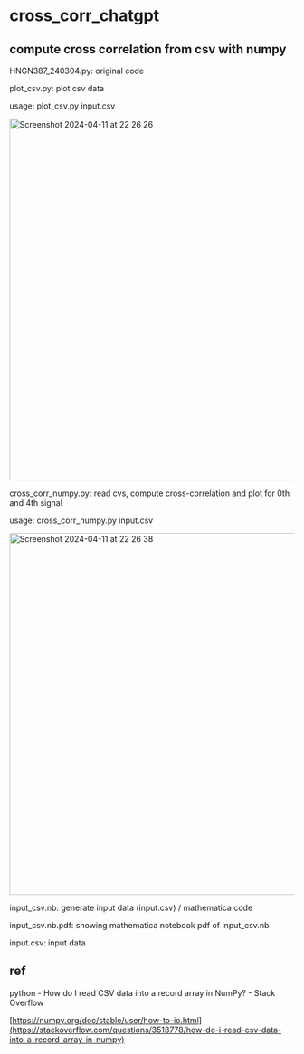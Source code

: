 # cross_corr_chatgpt

## compute cross correlation from csv with numpy

HNGN387_240304.py: original code

plot_csv.py: plot csv data

usage: plot_csv.py input.csv

<img width="640" alt="Screenshot 2024-04-11 at 22 26 26" src="https://github.com/chibaf/cross-correlation_fft__from_csv/assets/1296728/1f8b2e51-517f-4798-a47b-f2b9b8db567b">


cross_corr_numpy.py: read cvs, compute cross-correlation and plot for 0th and 4th signal

usage: cross_corr_numpy.py input.csv

<img width="640" alt="Screenshot 2024-04-11 at 22 26 38" src="https://github.com/chibaf/cross-correlation_fft__from_csv/assets/1296728/3364be6a-ad21-4049-b29a-ca99726c4e9e">


input_csv.nb: generate input data (input.csv) / mathematica code

input_csv.nb.pdf: showing mathematica notebook pdf of input_csv.nb

input.csv: input data

## ref

python - How do I read CSV data into a record array in NumPy? - Stack Overflow 

[https://numpy.org/doc/stable/user/how-to-io.html](https://stackoverflow.com/questions/3518778/how-do-i-read-csv-data-into-a-record-array-in-numpy)
